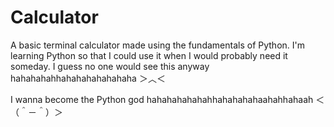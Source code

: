 # Calculator
A basic terminal calculator made using the fundamentals of Python. 
I'm learning Python so that I could use it when I would probably need it someday.
I guess no one would see this anyway hahahahahhahahahahahahaha ＞︿＜

I wanna become the Python god hahahahahahahhahahahahaahahhahaah ＜（＾－＾）＞
